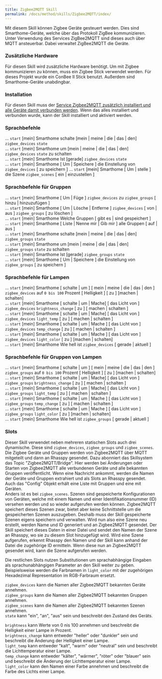 ```yaml
---
title: Zigbee2MQTT Skill
permalink: /docs/method/skills/Zigbee2MQTT/index/
---
```


Mit diesem Skill können Zigbee Geräte gesteuert werden. Dies sind Smarthome-Geräte, welche über das Protokoll ZigBee kommunizieren. Unter Verwendung des Services ZigBee2MQTT sind dieses auch über MQTT ansteuerbar. Dabei verwaltet ZigBee2MQTT die Geräte. 

### Zusätzliche Hardware

Für diesen Skill wird zusätzliche Hardware benötigt. Um mit Zigbee kommunizieren zu können, muss ein Zigbee Stick verwendet werden. Für dieses Projekt wurde ein ConBee II Stick benutzt. Außerdem sind Smarthome-Geräte unabdingbar. 

### Installation

Für diesen Skill muss der [Service Zigbee2MQTT zusätzlich installiert und alle Geräte damit verbunden werden](../installation/Zigbee2MQTT).
Wenn das alles installiert und verbunden wurde, kann der Skill installiert und aktiviert werden. 

### Sprachbefehle 

... `start` [mein] Smarthome schalte [mein | meine | die | das | den] `zigbee_devices` `state` <br>
... `start` [mein] Smarthome um [mein | meine | die | das | den] `zigbee_devices` `state` zu schalten <br>
... `start` [mein] Smarthome Ist  [gerade] `zigbee_devices` `state` <br>
... `start` [mein] Smarthome [ Um | Speichere ] die Einstellung von `zigbee_devices` [ zu speichern ]
... `start` [mein] Smarthome [ Um | stelle ] die Szene `zigbee_scenes` [ ein | einzustellen ]

### Sprachbefehle für Gruppen 

... `start` [mein] Smarthome [ Um | Füge ] `zigbee_devices` zu `zigbee_groups` [ hinzu | hinzuzufügen ] <br>
... `start` [mein] Smarthome [ Um | Lösche | Entferne ] `zigbee_devices` [ von | aus ] `zigbee_groups` [ zu löschen ] <br>
... `start` [mein] Smarthome  Welche Gruppen [ gibt es | sind gespeichert ] <br>
... `start` [mein] Smarthome [ Liste | Nenne mir | Gib mir ] alle Gruppen [ auf | aus ] <br>
... `start` [mein] Smarthome schalte [mein | meine | die | das | den] `zigbee_groups` `state` <br>
... `start` [mein] Smarthome um [mein | meine | die | das | den] `zigbee_groups` `state` zu schalten <br>
... `start` [mein] Smarthome Ist  [gerade] `zigbee_groups` `state` <br>
... `start` [mein] Smarthome [ Um | Speichere ] die Einstellung von `zigbee_groups` [ zu speichern ] <br>

### Sprachbefehle für Lampen

... `start` [mein] Smarthome [ schalte | um ] [ mein | meine | die | das | den ] `zigbee_devices` auf `0 bis 100` Prozent [ Helligkeit ] [ zu ] [machen | schalten] <br>
... `start` [mein] Smarthome [ schalte | um | Mache] [ das Licht von ] `zigbee_devices` `brightness_change` [ zu ] [ machen | schalten ] <br>
... `start` [mein] Smarthome [ schalte | um | Mache] [ das Licht von ] `zigbee_devices` `light_temp` [ zu ] [ machen | schalten ] <br>
... `start` [mein] Smarthome [ schalte | um | Mache ] [ das Licht von ] `zigbee_devices` `temp_change` [ zu ] [ machen | schalten ] <br>
... `start` [mein] Smarthome [ schalte | um | Mache ] [ das Licht von ] `zigbee_devices` `light_color` [ zu ] [machen | schalten] <br>
... `start` [mein] Smarthome Wie hell ist `zigbee_devices` [ gerade | aktuell ] <br>

### Sprachbefehle für Gruppen von Lampen

... `start` [mein] Smarthome [ schalte | um ] [ mein | meine | die | das | den ] `zigbee_groups` auf `0 bis 100` Prozent [ Helligkeit ] [ zu ] [machen | schalten] <br>
... `start` [mein] Smarthome [ schalte | um | Mache] [ das Licht von ] `zigbee_groups`  `brightness_change` [ zu ] [ machen | schalten ] <br>
... `start` [mein] Smarthome [ schalte | um | Mache] [ das Licht von ] `zigbee_groups` `light_temp` [ zu ] [ machen | schalten ] <br>
... `start` [mein] Smarthome [ schalte | um | Mache ] [ das Licht von ] `zigbee_groups`  `temp_change` [ zu ] [ machen | schalten ] <br>
... `start` [mein] Smarthome [ schalte | um | Mache ] [ das Licht von ] `zigbee_groups`  `light_color` [ zu ] [machen | schalten] <br>
... `start` [mein] Smarthome Wie hell ist `zigbee_groups` [ gerade | aktuell ] <br>

### Slots

Dieser Skill verwendet neben mehreren statischen Slots auch drei dynamische. Diese sind `zigbee_devices`, `zigbee_groups` und `zigbee_scenes`. Die Zigbee Geräte und Gruppen werden von Zigbee2MQTT über MQTT mitgeteilt und dann an Rhasspy gesendet. Dazu abonniert das Skillsystem das Topic "Zigbee2MQTT/Bridge". Hier werden bei Änderungen oder Starten von Zigbee2MQTT alle verbundenen Geräte und alle bekannten Gruppen veröffentlicht. Wenn eine Nachricht ankommt, werden die Namen der Geräte und Gruppen extrahiert und als Slots an Rhasspy gesendet. Auch das "Config" Objekt erhält eine Liste mit Gruppen und eine mit Geräten. <br>
Anders ist es bei `zigbee_scenes`. Szenen sind gespeicherte Konfigurationen von Geräten, welche mit einem Namen und einer Identifikationsnummer (ID) versehen werden und so wieder aufgerufen werden können. Zigbee2MQTT speichert dieses Szenen zwar, bietet aber keine Schnittstelle um die gespeicherten Szenen auszugeben. Deshalb muss der Skill gespeicherte Szenen eigens speichern und verwalten. Wird nun also eine Szene neu erstellt, werden Name und ID generiert und an Zigbee2MQTT gesendet. Der Skill speichert dieses Daten in einer Datei und sendet den Namen der Szene an Rhasspy, wo sie zu diesem Slot hinzugefügt wird. Wird eine Szene aufgerufen, erkennt Rhasspy den Namen und der Skill kann anhand der Datei die zugehörige ID ermitteln. Wenn diese nun an Zigbee2MQTT gesendet wird, kann die Szene aufgerufen werden. <br>

Die restlichen Slots nutzen Substitutionen um sprachabhängige Eingaben als sprachunabhängigen Parameter an den Skill weiter zu geben. Beispielsweise werden die Farbnamen in `light_color` mit der zugehörigen Hexadezimal Representation im RGB-Farbraum ersetzt. <br>

`zigbee_devices` kann die Namen aller Zigbee2MQTT bekannten Geräte annehmen. <br>
`zigbee_groups`  kann die Namen aller Zigbee2MQTT bekannten Gruppen annehmen. <br>
`zigbee_scenes`  kann die Namen aller Zigbee2MQTT bekannten Szenen annehmen. <br>
`state` kann "ein", "an", "aus" sein und beschreibt den Zustand des Geräts. <br>

`brightness` kann Werte von 0 nis 100 annehmen und beschreibt die Helligkeit einer Lampe in Prozent. <br>
`brightness_change` kann entweder "heller" oder "dunkler" sein und beschreibt die Änderung der Helligkeit einer Lampe. <br> 
`light_temp` kann entweder "kalt", "warm" oder "neutral" sein und beschreibt die Lichttemperatur einer Lampe. <br>
`temp_change` kann entweder "kälter", "wärmer", "röter" oder "blauer" sein und beschreibt die Änderung der Lichttemperatur einer Lampe. <br>
`light_color` kann den Namen einer Farbe annehmen und beschreibt die Farbe des Lichts einer Lampe. <br>